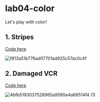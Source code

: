 # lab04-color
Let's play with color!

## 1. Stripes
[Code here](https://www.shadertoy.com/view/M3SBRR)

![f813a51b776ad07701ad925c57ac0c4f](https://user-images.githubusercontent.com/1758825/192643224-503d1e99-dd27-40fd-9f6c-cd0bc4355703.gif)


## 2. Damaged VCR
[Code here](https://www.shadertoy.com/view/M3SBzR)

![4bfb5193037528965a9590e4a69514f4 (1)](https://user-images.githubusercontent.com/1758825/192655484-1fcef422-b611-48ea-a7ab-f1a7de8f3fb1.gif)
